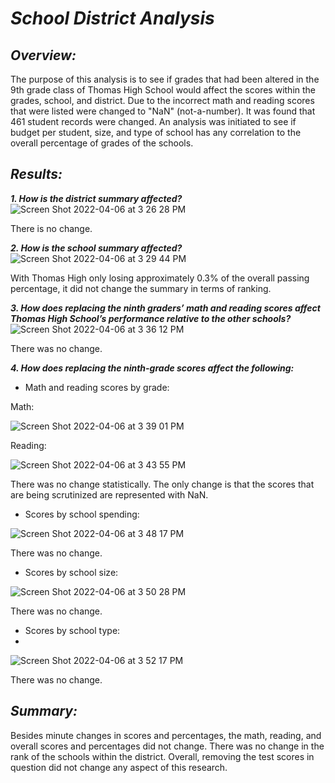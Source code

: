 # ***School District Analysis***

## ***Overview:***

The purpose of this analysis is to see if grades that had been altered in the 9th grade class of Thomas High School would affect the scores within the grades, school, and district. Due to the incorrect math and reading scores that were listed were changed to "NaN" (not-a-number). It was found that 461 student records were changed. An analysis was initiated to see if budget per student, size, and type of school has any correlation to the overall percentage of grades of the schools. 

## ***Results:***

***1. How is the district summary affected?***
![Screen Shot 2022-04-06 at 3 26 28 PM](https://user-images.githubusercontent.com/87077325/162065031-38d51d07-4ca6-4207-816a-8d217b22c437.png)
     
There is no change.

***2. How is the school summary affected?***
![Screen Shot 2022-04-06 at 3 29 44 PM](https://user-images.githubusercontent.com/87077325/162065395-d1f5ce50-089a-426f-9bb9-f0bdda8727a1.png)

   
With Thomas High only losing approximately 0.3% of the overall passing percentage, it did not change the summary in terms of ranking.

***3. How does replacing the ninth graders’ math and reading scores affect Thomas High School’s performance relative to the other schools?***
![Screen Shot 2022-04-06 at 3 36 12 PM](https://user-images.githubusercontent.com/87077325/162066532-df3e50d9-5f48-4a4c-b922-f51acac53897.png)

   
There was no change.

***4. How does replacing the ninth-grade scores affect the following:***

   - Math and reading scores by grade:
   
Math:

![Screen Shot 2022-04-06 at 3 39 01 PM](https://user-images.githubusercontent.com/87077325/162066872-86c8e112-6171-4f48-ab27-eed1ab02ee6c.png)

Reading:

![Screen Shot 2022-04-06 at 3 43 55 PM](https://user-images.githubusercontent.com/87077325/162067690-c0ca37c4-ca88-47bb-ace0-e0c0f2505f92.png)

   There was no change statistically. The only change is that the scores that are being scrutinized are represented with NaN.
   - Scores by school spending:
   
   ![Screen Shot 2022-04-06 at 3 48 17 PM](https://user-images.githubusercontent.com/87077325/162068356-cec0a894-6df7-458a-92c4-1d6c43c4818a.png)

   There was no change.
   
   - Scores by school size:
   
   ![Screen Shot 2022-04-06 at 3 50 28 PM](https://user-images.githubusercontent.com/87077325/162068563-825a5042-27d8-4ca8-9f2f-7f355b41b99f.png)

   There was no change.
   
   - Scores by school type:
   - 
  ![Screen Shot 2022-04-06 at 3 52 17 PM](https://user-images.githubusercontent.com/87077325/162068833-109e0e9b-d20c-4003-8390-72984b819489.png)

   There was no change.

## ***Summary:*** 

Besides minute changes in scores and percentages, the math, reading, and overall scores and percentages did not change. There was no change in the rank of the schools within the district. Overall, removing the test scores in question did not change any aspect of this research.
